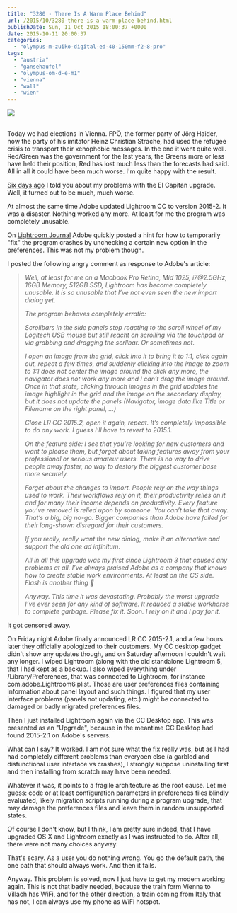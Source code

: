 ```yaml
---
title: "3280 - There Is A Warm Place Behind"
url: /2015/10/3280-there-is-a-warm-place-behind.html
publishDate: Sun, 11 Oct 2015 18:00:37 +0000
date: 2015-10-11 20:00:37
categories: 
  - "olympus-m-zuiko-digital-ed-40-150mm-f2-8-pro"
tags: 
  - "austria"
  - "gansehaufel"
  - "olympus-om-d-e-m1"
  - "vienna"
  - "wall"
  - "wien"
---
```

<div class="container">
<div class="center"><a target="_blank" href="https://d25zfm9zpd7gm5.cloudfront.net/1200x1200/2015/20150830_165321_lr.jpg"><img class="webfeedsFeaturedVisual" src="https://d25zfm9zpd7gm5.cloudfront.net/0600x0600/2015/20150830_165321_lr.jpg" /></a></div>
</div>
<br />

Today we had elections in Vienna. FPÖ, the former party of Jörg Haider, now the party of his imitator Heinz Christian Strache, had used the refugee crisis to transport their xenophobic messages. In the end it went quite well. Red/Green was the government for the last years, the Greens more or less have held their position, Red has lost much less than the forecasts had said. All in all it could have been much worse. I'm quite happy with the result.

<a href="/2015/10/3274-complications.html" target="_blank">Six days ago</a> I told you about my problems with the El Capitan upgrade. Well, it turned out to be much, much worse.

At almost the same time Adobe updated Lightroom CC to version 2015-2. It was a disaster. Nothing worked any more. At least for me the program was completely unusable.

On <a href="http://blogs.adobe.com/lightroomjournal/2015/10/update-on-lightroom-2015-2-lightroom-6-2-release.html" target="_blank">Lightroom Journal</a> Adobe quickly posted a hint for how to temporarily "fix" the program crashes by unchecking a certain new option in the preferences. This was not my problem though.

I posted the following angry comment as response to Adobe's article:

<blockquote><em>Well, at least for me on a Macbook Pro Retina, Mid 1025, i7@2.5GHz, 16GB Memory, 512GB SSD, Lightroom has become completely unusable. It is so unusable that I’ve not even seen the new import dialog yet.

The program behaves completely erratic:

Scrollbars in the side panels stop reacting to the scroll wheel of my Logitech USB mouse but still reacht on scrolling via the touchpad or via grabbing and dragging the scrllbar. Or sometimes not.

I open an image from the grid, click into it to bring it to 1:1, click again out, repeat a few times, and suddenly clicking into the image to zoom to 1:1 does not center the image around the click any more, the navigator does not work any more and I can’t drag the image around. Once in that state, clicking throuch images in the grid updates the image highlight in the grid and the image on the secondary display, but it does not update the panels (Navigator, image data like Title or Filename on the right panel, …)

Close LR CC 2015.2, open it again, repeat. It’s completely impossible to do any work. I guess I’ll have to revert to 2015.1.

On the feature side: I see that you’re looking for new customers and want to please them, but forget about taking features away from your professional or serious amateur users. There is no way to drive people away faster, no way to destory the biggest customer base more securely.

Forget about the changes to import. People rely on the way things used to work. Their workflows rely on it, their productivity relies on it and for many their income depends on productivity. Every feature you’ve removed is relied upon by someone. You can’t take that away. That’s a big, big no-go. Bigger companies than Adobe have failed for their long-shown disregard for their customers.

If you really, really want the new dialog, make it an alternative and support the old one ad infinitum.

All in all this upgrade was my first since Lightroom 3 that caused any problems at all. I’ve always praised Adobe as a company that knows how to create stable work environments. At least on the CS side. Flash is another thing 🙂

Anyway. This time it was devastating. Probably the worst upgrade I’ve ever seen for any kind of software. It reduced a stable workhorse to complete garbage. Please fix it. Soon. I rely on it and I pay for it.</em></blockquote>

It got censored away.

On Friday night Adobe finally announced LR CC 2015-2.1, and a few hours later they officially apologized to their customers. My CC desktop gadget didn't show any updates though, and on Saturday afternoon I couldn't wait any longer. I wiped Lightroom (along with the old standalone Lightroom 5, that I had kept as a backup. I also wiped everything under /Library/Preferences, that was connected to Lightroom, for instance com.adobe.Lightroom6.plist. Those are user preferences files containing information about panel layout and such things. I figured that my user interface problems (panels not updating, etc.) might be connected to damaged or badly migrated preferences files.

Then I just installed Lightroom again via the CC Desktop app. This was presented as an "Upgrade", because in the meantime CC Desktop had found 2015-2.1 on Adobe's servers.

What can I say? It worked. I am not sure what the fix really was, but as I had had completely different problems than everyoen else (a garbled and disfunctional user interface vs crashes), I strongly suppose uninstalling first and then installing from scratch may have been needed.

Whatever it was, it points to a fragile architecture as the root cause. Let me guess: code or at least configuration parameters in preferences files blindly evaluated, likely migration scripts running during a program upgrade, that may damage the preferences files and leave them in random unsupported states.

Of course I don't know, but I think, I am pretty sure indeed, that I have upgraded OS X and Lightroom exactly as I was instructed to do. After all, there were not many choices anyway.

That's scary. As a user you do nothing wrong. You go the default path, the one path that should always work. And then it fails. 

Anyway. This problem is solved, now I just have to get my modem working again. This is not that badly needed, because the train form Vienna to Villach has WiFi, and for the other direction, a train coming from Italy that has not, I can always use my phone as WiFi hotspot.
